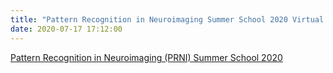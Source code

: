 ```yaml
---
title: "Pattern Recognition in Neuroimaging Summer School 2020 Virtual (Sep. 14 - 18; Registration by Aug. 31, 2020)"
date: 2020-07-17 17:12:00
---
```


[Pattern Recognition in Neuroimaging (PRNI) Summer School 2020](https://prni2020.univie.ac.at/)

